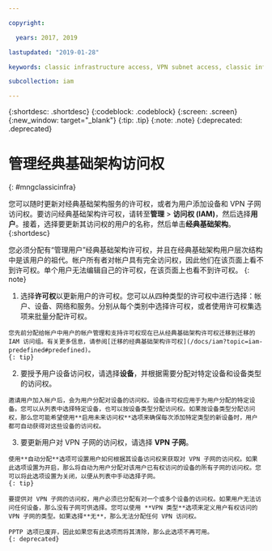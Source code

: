 ```yaml
---

copyright:

  years: 2017, 2019

lastupdated: "2019-01-28"

keywords: classic infrastructure access, VPN subnet access, classic infrastructure permissions, device access

subcollection: iam

---
```


{:shortdesc: .shortdesc}
{:codeblock: .codeblock}
{:screen: .screen}
{:new_window: target="_blank"}
{:tip: .tip}
{:note: .note}
{:deprecated: .deprecated}

# 管理经典基础架构访问权
{: #mngclassicinfra}

您可以随时更新对经典基础架构服务的许可权，或者为用户添加设备和 VPN 子网访问权。要访问经典基础架构许可权，请转至**管理** &gt; **访问权 (IAM)**，然后选择**用户**。接着，选择要更新其访问权的用户的名称，然后单击**经典基础架构**。
{:shortdesc}

您必须分配有“管理用户”经典基础架构许可权，并且在经典基础架构用户层次结构中是该用户的祖代。帐户所有者对帐户具有完全访问权，因此他们在该页面上看不到许可权。单个用户无法编辑自己的许可权，在该页面上也看不到许可权。
{: note}

  1. 选择**许可权**以更新用户的许可权。您可以从四种类型的许可权中进行选择：帐户、设备、网络和服务。分别从每个类别中选择许可权，或者使用许可权集选项来批量分配许可权。

    您先前分配给帐户中用户的帐户管理和支持许可权现在已从经典基础架构许可权迁移到迁移的 IAM 访问组。有关更多信息，请参阅[迁移的经典基础架构许可权](/docs/iam?topic=iam-predefined#predefined)。
    {: tip}

  2. 要授予用户设备访问权，请选择**设备**，并根据需要分配对特定设备和设备类型的访问权。

    邀请用户加入帐户后，会为用户分配对设备的访问权。设备许可权应用于为用户分配的特定设备。您可以从列表中选择特定设备，也可以按设备类型分配访问权。如果按设备类型分配访问权，那么您可能希望使用**启用未来访问权**选项来确保每次添加特定类型的新设备时，用户都可自动获得对这些设备的访问权。

  3. 要更新用户对 VPN 子网的访问权，请选择 **VPN 子网**。

    使用**自动分配**选项可设置用户如何根据其设备访问权来获取对 VPN 子网的访问权。如果此选项设置为开启，那么将自动为用户分配对该用户已有权访问的设备的所有子网的访问权。您可以将此选项设置为关闭，以便从列表中手动选择子网。
    {: tip}

    要提供对 VPN 子网的访问权，用户必须已分配有对一个或多个设备的访问权。如果用户无法访问任何设备，那么没有子网可供选择。您可以使用 **VPN 类型**选项来定义用户有权访问的 VPN 子网的类型。如果选择**无**，那么无法分配任何 VPN 访问权。

    PPTP 选项已废弃，因此如果您有此选项而将其清除，那么此选项不再可用。
    {: deprecated}
